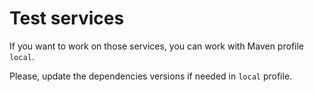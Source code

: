 # Test services

If you want to work on those services, you can work with Maven profile `local`.

Please, update the dependencies versions if needed in `local` profile. 